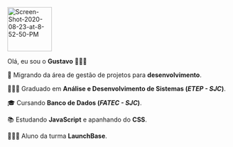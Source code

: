 
<p align="left">
  <img src="https://i.ibb.co/TbnBLvD/Screen-Shot-2020-08-23-at-8-52-50-PM-removebg-preview.png"" alt="Screen-Shot-2020-08-23-at-8-52-50-PM" border="0" width="100">
</p>

Olá, eu sou o **Gustavo** 🙋🏻‍♂️

🚧 Migrando da área de gestão de projetos para **desenvolvimento**.

👨🏻‍🎓 Graduado em **Análise e Desenvolvimento de Sistemas (_ETEP - SJC_)**.

🎓 Cursando **Banco de Dados (_FATEC - SJC_)**.

📚 Estudando **JavaScript** e apanhando do **CSS**.

👨🏻‍💻 Aluno da turma **LaunchBase**.

